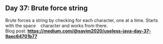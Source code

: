 ## Day 37: Brute force string
Brute forces a string by checking for each character, one at a time. Starts with the space ` ` character and works from there.  
Blog post: **<https://medium.com/@savim2020/useless-java-day-37-9aec64701b77>**
